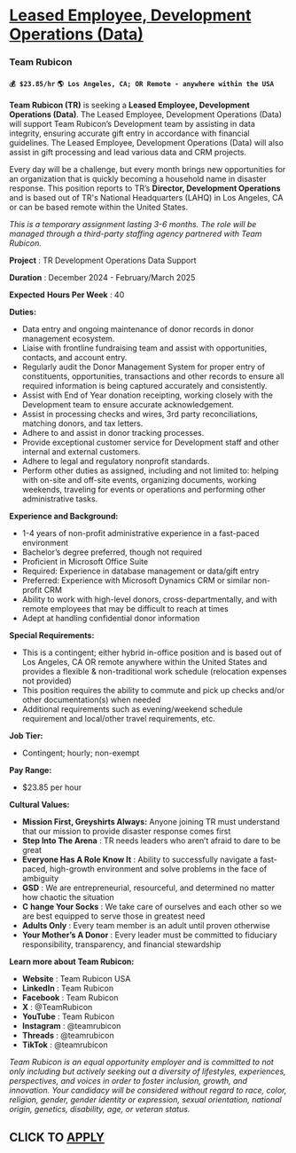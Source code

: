 # [Leased Employee, Development Operations (Data)](https://www.remotewlb.com/apply/leased-employee-development-operations-data)  
### Team Rubicon  
#### `💰 $23.85/hr` `🌎 Los Angeles, CA; OR Remote - anywhere within the USA`  

**Team Rubicon (TR)** is seeking a **Leased Employee, Development Operations (Data)**. The Leased Employee, Development Operations (Data) will support Team Rubicon’s Development team by assisting in data integrity, ensuring accurate gift entry in accordance with financial guidelines. The Leased Employee, Development Operations (Data) will also assist in gift processing and lead various data and CRM projects.

Every day will be a challenge, but every month brings new opportunities for an organization that is quickly becoming a household name in disaster response. This position reports to TR’s **Director, Development Operations** and is based out of TR's National Headquarters (LAHQ) in Los Angeles, CA or can be based remote within the United States.

_This is a temporary assignment lasting 3-6 months. The role will be managed through a third-party staffing agency partnered with Team Rubicon._

**Project** : TR Development Operations Data Support

**Duration** : December 2024 - February/March 2025

**Expected** **Hours Per Week** : 40

**Duties:**

  * Data entry and ongoing maintenance of donor records in donor management ecosystem.
  * Liaise with frontline fundraising team and assist with opportunities, contacts, and account entry.
  * Regularly audit the Donor Management System for proper entry of constituents, opportunities, transactions and other records to ensure all required information is being captured accurately and consistently.
  * Assist with End of Year donation receipting, working closely with the Development team to ensure accurate acknowledgement.
  * Assist in processing checks and wires, 3rd party reconciliations, matching donors, and tax letters.
  * Adhere to and assist in donor tracking processes.
  * Provide exceptional customer service for Development staff and other internal and external customers.
  * Adhere to legal and regulatory nonprofit standards.
  * Perform other duties as assigned, including and not limited to: helping with on-site and off-site events, organizing documents, working weekends, traveling for events or operations and performing other administrative tasks.

**Experience and Background:**

  * 1-4 years of non-profit administrative experience in a fast-paced environment
  * Bachelor’s degree preferred, though not required
  * Proficient in Microsoft Office Suite
  * Required: Experience in database management or data/gift entry
  * Preferred: Experience with Microsoft Dynamics CRM or similar non-profit CRM
  * Ability to work with high-level donors, cross-departmentally, and with remote employees that may be difficult to reach at times
  * Adept at handling confidential donor information

**Special Requirements:**

  * This is a contingent; either hybrid in-office position and is based out of Los Angeles, CA OR remote anywhere within the United States and provides a flexible & non-traditional work schedule (relocation expenses not provided)
  * This position requires the ability to commute and pick up checks and/or other documentation(s) when needed
  * Additional requirements such as evening/weekend schedule requirement and local/other travel requirements, etc.

**Job Tier:**

  * Contingent; hourly; non-exempt

**Pay Range:**

  * $23.85 per hour

**Cultural Values:**

  * **Mission First, Greyshirts Always:** Anyone joining TR must understand that our mission to provide disaster response comes first 
  * **Step Into The Arena** : TR needs leaders who aren’t afraid to dare to be great 
  * **Everyone Has A Role Know It** : Ability to successfully navigate a fast-paced, high-growth environment and solve problems in the face of ambiguity 
  * **GSD** : We are entrepreneurial, resourceful, and determined no matter how chaotic the situation 
  * **C** **hange Your Socks** : We take care of ourselves and each other so we are best equipped to serve those in greatest need 
  * **Adults Only** : Every team member is an adult until proven otherwise 
  * **Your Mother’s A Donor** : Every leader must be committed to fiduciary responsibility, transparency, and financial stewardship 

**Learn more about Team Rubicon:**

  * **Website** : Team Rubicon USA
  * **LinkedIn** : Team Rubicon
  * **Facebook** : Team Rubicon
  * **X** : @TeamRubicon
  * **YouTube** : Team Rubicon
  * **Instagram** : @teamrubicon
  * **Threads** : @teamrubicon
  * **TikTok** : @teamrubicon

_Team Rubicon is an equal opportunity employer and is committed to not only including but actively seeking out a diversity of lifestyles, experiences, perspectives, and voices in order to foster inclusion, growth, and innovation. Your candidacy will be considered without regard to race, color, religion, gender, gender identity or expression, sexual orientation, national origin, genetics, disability, age, or veteran status._

  
## CLICK TO [APPLY](https://www.remotewlb.com/apply/leased-employee-development-operations-data)

